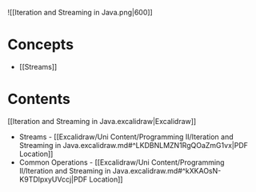 
![[Iteration and Streaming in Java.png|600]]
# Concepts

- [[Streams]]

# Contents

[[Iteration and Streaming in Java.excalidraw|Excalidraw]]

- Streams - [[Excalidraw/Uni Content/Programming II/Iteration and Streaming in Java.excalidraw.md#^LKDBNLMZN1RgQOaZmG1vx|PDF Location]]
- Common Operations - [[Excalidraw/Uni Content/Programming II/Iteration and Streaming in Java.excalidraw.md#^kXKAOsN-K9TDIpxyUVccj|PDF Location]]